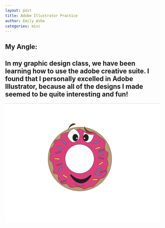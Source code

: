 ```yaml
---
layout: post
title: Adobe Illustrator Practice
author: Emily Ashe
categories: misc
---
```


**My Angle:**
---
In my graphic design class, we have been learning how to use the adobe creative suite. I found that I personally excelled in Adobe Illustrator, because all of the designs I made seemed to be quite interesting and fun! 
---
![Netlify CMS Screenshot](/assets/img/uploads/donut.jpeg)

